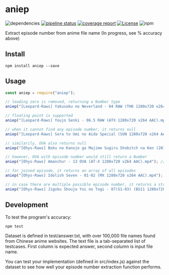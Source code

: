# aniep
![dependencies](https://img.shields.io/david/soruly/aniep.svg?style=flat)
[![pipeline status](https://gitlab.com/soruly/aniep/badges/master/pipeline.svg)](https://gitlab.com/soruly/aniep/commits/master)
[![coverage report](https://gitlab.com/soruly/aniep/badges/master/coverage.svg)](https://gitlab.com/soruly/aniep/-/jobs)
[![License](https://img.shields.io/github/license/soruly/aniep.svg)](https://github.com/soruly/aniep/blob/master/LICENSE)
![npm](https://img.shields.io/npm/v/aniep.svg?style=flat)

Extract episode number from anime file name (In progress, see % accuracy above)

## Install

```
npm install aniep --save
```

## Usage

```javascript
const aniep = require("aniep");

// leading zero is removed, returning a Number type
aniep("[Leopard-Raws] Yakusoku no Neverland - 04 RAW (THK 1280x720 x264 AAC).mp4"); // return 4

// floating point is supported
aniep("[Leopard-Raws] Youjo Senki - 06.5 RAW (ATX 1280x720 x264 AAC).mp4"); // return 6.5

// when it cannot find any episode number, it returns null
aniep("[Leopard-Raws] Sora to Umi no Aida Special (SUN 1280x720 x264 AAC).mp4"); // return null

// similarily, OVA also returns null
aniep("[Ohys-Raws] Boku no Kanojo ga Majime Sugiru Shobitch na Ken (2018) - OVA (BD 1280x720 x264 AAC).mp4"); // return null

// however, OVA with episode number would still return a Number
aniep("[Ohys-Raws] Amanchu! - 13 OVA (AT-X 1280x720 x264 AAC).mp4"); // return 13

// for joined episode, it returns an array of all episodes
aniep("[Ohys-Raws] Idolish Seven - 01-02 (MX 1280x720 x264 AAC).mp4"); // return [1, 2]

// in case there are multiple possible episode number, it returns a string of episodes, using | as separator
aniep("[Ohys-Raws] Jigoku Shoujo Yoi no Togi - 07(S1-03) (BS11 1280x720 x264 AAC).mp4"); // return "3|7"
```

## Development

To test the program's accuracy:
```
npm test
```

Dataset is defined in test/answer.txt, with over 100,000 file names found from Chinese anime websites. The text file is a tab-separated list of testcases. First column is expected answer, second column is input file name. 

You can test your implementation (defined in src/index.js) against the dataset to see how well your episode number extraction function performs.


